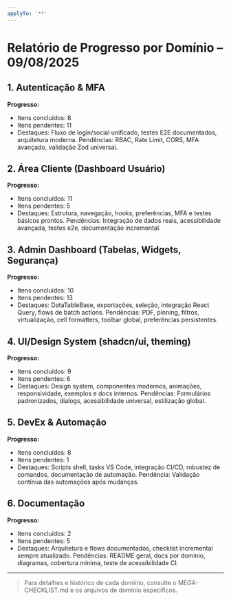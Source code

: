 ```yaml
---
applyTo: '**'
---
```


# Relatório de Progresso por Domínio – 09/08/2025

## 1. Autenticação & MFA
**Progresso:**
- Itens concluídos: 8
- Itens pendentes: 11
- Destaques: Fluxo de login/social unificado, testes E2E documentados, arquitetura moderna. Pendências: RBAC, Rate Limit, CORS, MFA avançado, validação Zod universal.

## 2. Área Cliente (Dashboard Usuário)
**Progresso:**
- Itens concluídos: 11
- Itens pendentes: 5
- Destaques: Estrutura, navegação, hooks, preferências, MFA e testes básicos prontos. Pendências: Integração de dados reais, acessibilidade avançada, testes e2e, documentação incremental.

## 3. Admin Dashboard (Tabelas, Widgets, Segurança)
**Progresso:**
- Itens concluídos: 10
- Itens pendentes: 13
- Destaques: DataTableBase, exportações, seleção, integração React Query, flows de batch actions. Pendências: PDF, pinning, filtros, virtualização, cell formatters, toolbar global, preferências persistentes.

## 4. UI/Design System (shadcn/ui, theming)
**Progresso:**
- Itens concluídos: 9
- Itens pendentes: 6
- Destaques: Design system, componentes modernos, animações, responsividade, exemplos e docs internos. Pendências: Formulários padronizados, dialogs, acessibilidade universal, estilização global.

## 5. DevEx & Automação
**Progresso:**
- Itens concluídos: 8
- Itens pendentes: 1
- Destaques: Scripts shell, tasks VS Code, integração CI/CD, robustez de comandos, documentação de automação. Pendência: Validação contínua das automações após mudanças.

## 6. Documentação
**Progresso:**
- Itens concluídos: 2
- Itens pendentes: 5
- Destaques: Arquitetura e flows documentados, checklist incremental sempre atualizado. Pendências: README geral, docs por domínio, diagramas, cobertura mínima, teste de acessibilidade CI.

---

> Para detalhes e histórico de cada domínio, consulte o MEGA-CHECKLIST.md e os arquivos de domínio específicos.
